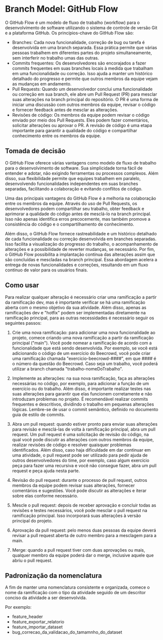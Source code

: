 # Branch Model: GitHub Flow

O GitHub Flow é um modelo de fluxo de trabalho (workflow) para o desenvolvimento de software utilizando o sistema de controle de versão Git e a plataforma GitHub. Os princípios-chave do GitHub Flow são:
- Branches: Cada nova funcionalidade, correção de bug ou tarefa é desenvolvida em uma branch separada. Essa prática permite que várias pessoas trabalhem em diferentes partes do projeto simultaneamente, sem interferir no trabalho umas das outras.
- Commits frequentes: Os desenvolvedores são encorajados a fazer commits frequentes em suas branches locais à medida que trabalham em uma funcionalidade ou correção. Isso ajuda a manter um histórico detalhado do progresso e permite que outros membros da equipe vejam as mudanças em andamento.
- Pull Requests: Quando um desenvolvedor conclui uma funcionalidade ou correção em sua branch, ele abre um Pull Request (PR) para mesclar suas alterações na branch principal do repositório. O PR é uma forma de iniciar uma discussão com outros membros da equipe, revisar o código e fornecer feedback antes de mesclar as alterações.
- Revisões de código: Os membros da equipe podem revisar o código enviado por meio dos Pull Requests. Eles podem fazer comentários, solicitar alterações ou aprovar o PR. A revisão de código é uma etapa importante para garantir a qualidade do código e compartilhar conhecimento entre os membros da equipe.

## Tomada de decisão

O GitHub Flow oferece várias vantagens como modelo de fluxo de trabalho para o desenvolvimento de software. Sua simplicidade torna fácil de entender e adotar, não exigindo ferramentas ou processos complexos. Além disso, sua flexibilidade permite que equipes trabalhem em paralelo, desenvolvendo funcionalidades independentes em suas branches separadas, facilitando a colaboração e evitando conflitos de código.

Uma das principais vantagens do GitHub Flow é a melhoria na colaboração entre os membros da equipe. Através do uso de Pull Requests, os desenvolvedores podem compartilhar seu trabalho, obter feedback e aprimorar a qualidade do código antes de mesclá-lo na branch principal. Isso não apenas identifica erros precocemente, mas também promove a consistência do código e o compartilhamento de conhecimento.

Além disso, o GitHub Flow fornece rastreabilidade e um histórico detalhado de cada funcionalidade ou correção desenvolvida em branches separadas. Isso facilita a visualização do progresso do trabalho, o acompanhamento de alterações e a possibilidade de reverter mudanças, se necessário.
Por fim, o GitHub Flow possibilita a implantação contínua das alterações assim que são concluídas e mescladas na branch principal. Essa abordagem acelera a entrega de novas funcionalidades e correções, resultando em um fluxo contínuo de valor para os usuários finais.


## Como usar
Para realizar qualquer alteração é necessário criar uma ramificação a partir da ramificação dev, mas é importante verificar se há uma ramificação aberta com o mesmo objetivo da sua atividade. Além disso, apenas as ramificações dev e "hotfix" podem ser implementadas diretamente na ramificação principal, para as outras necessidades é necessário seguir os seguintes passos:

1. Crie uma nova ramificação: para adicionar uma nova funcionalidade ao projeto, comece criando uma nova ramificação a partir da ramificação principal ("main"). Você pode nomear a ramificação de acordo com a funcionalidade que está sendo desenvolvida. Por exemplo, se você está adicionando o código de um exercício do Beecrowd, você pode criar uma ramificação chamada "exercicio-beecrowd-####", em que #### é o número da questão do Beecrowd. Caso seja um trabalho, você poderá utilizar a branch chamada "trabalho-nomeDoTrabalho". 

2. Implemente as alterações: na sua nova ramificação, faça as alterações necessárias no código, por exemplo, para adicionar a função de um exercício ou do trabalho. Além disso, é importante realizar testes nas suas alterações para garantir que elas funcionem corretamente e não introduzam problemas no projeto. É recomendável realizar commits frequentes e descritivos, dividindo o trabalho em pequenas alterações lógicas. Lembre-se de usar o commit semântico, definido no documento guia de estilo de commits.

3. Abra um pull request: quando estiver pronto para enviar suas alterações para revisão e mesclá-las de volta à ramificação principal, abra um pull request. Um pull request é uma solicitação de revisão do código, na qual você pode discutir as alterações com outros membros da equipe, realizar revisões de código e resolver quaisquer problemas identificados. Além disso, caso haja dificuldade em dar continuar em uma atividade, o pull request pode ser utilizado para pedir ajuda de outros desenvolvedores do time, por exemplo, caso algum exercício peça para fazer uma recursiva e você não consegue fazer, abra um pull request e peça ajuda nesta parte.

4. Revisão do pull request: durante o processo de pull request, outros membros da equipe podem revisar suas alterações, fornecer comentários e sugestões. Você pode discutir as alterações e iterar sobre elas conforme necessário. 

5. Mescle o pull request: depois de receber aprovação e concluir todas as revisões e testes necessários, você pode mesclar o pull request na ramificação principal. Isso incorporará suas alterações à versão principal do projeto.

6. Aprovação da pull request: pelo menos duas pessoas da equipe deverá revisar a pull request aberta de outro membro para a mesclagem para a main.

7. Merge: quando a pull request tiver com duas aprovações ou mais, qualquer membro da equipe poderá dar o merge, inclusive aquele que abriu o pull request.

## Padronização da nomenclatura

A fim de manter uma nomenclatura consistente e organizada, comece o nome da ramificação com o tipo da atividade seguido de um descritor conciso da atividade a ser desenvolvida. 

Por exemplo: 

- feature_header
- feature_exportar_relatorio
- feature_importar_dataset
- bug_correcao_da_validacao_do_tamamnho_do_dataset
